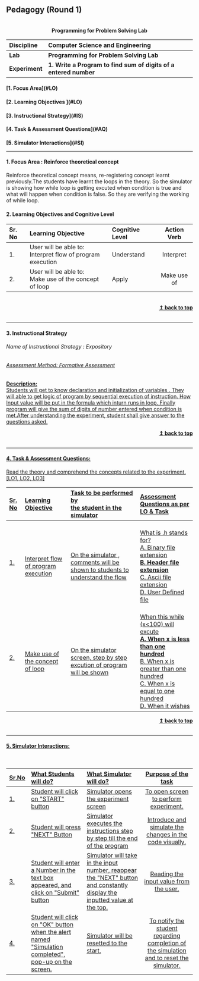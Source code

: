 ## Pedagogy (Round 1)
<p align="center">
<br>
<b> Programming for Problem Solving Lab  <a name="top"></a></b><br>
</p>

<b>Discipline | <b>Computer Science and Engineering
:--|:--|
<b> Lab </b>| <b> Programming for Problem Solving Lab </b>
<b> Experiment</b>|     <b> 1. Write a Program to find sum of digits of a entered number


<h4> [1. Focus Area](#LO)
<h4> [2. Learning Objectives ](#LO)
<h4> [3. Instructional Strategy](#IS)
<h4> [4. Task & Assessment Questions](#AQ)
<h4> [5. Simulator Interactions](#SI)
<hr>

<a name="LO"></a></b>
#### 1. Focus Area : Reinforce theoretical concept
Reinforce theoretical concept means, re-registering concept learnt previously.The students have learnt the loops in the theory. So the simulator is showing how while loop is getting excuted when condition is true and what will happen when condition is false. So they are verifying the working of while loop.
#### 2. Learning Objectives and Cognitive Level


Sr. No |	Learning Objective	| Cognitive Level | Action Verb
:--|:--|:--|:-:
1.| User will be able to: <br>Interpret flow  of program execution <br> | Understand | Interpret
2.| User will be able to: <br>Make use of the concept of loop  <br>| Apply | Make use of
<br/>
<div align="right">
    <b><a href="#top">↥ back to top</a></b>
</div>
<br/>
<hr>

<a name="IS"></a>
#### 3. Instructional Strategy
###### Name of Instructional Strategy  : Expository    <u> 
###### Assessment Method: Formative Assessment


<u> <b>Description: </b></u>
<br>
Students will get to know declaration and initialization of variables . They will able to get  logic of program by sequential execution of instruction. How Input value will be put in the formula which inturn runs in loop. Finally program will give the sum of digits of number entered when condition is met.After understanding  the experiment, student shall give answer to the questions asked.
<br/>
<div align="right">
    <b><a href="#top">↥ back to top</a></b>
</div>
<br/>
<hr>

<a name="AQ"></a>
#### 4. Task & Assessment Questions:

Read the theory and comprehend the concepts related to the experiment. [LO1, LO2, LO3]
<br>

Sr. No |	Learning Objective	| Task to be performed by <br> the student  in the simulator | Assessment Questions as per LO & Task
:--|:--|:--|:-
1.|<br>Interpret flow  of program execution| <br> On the simulator , comments will be shown to students to understand the flow  |<br> What is .h stands for? <br>A. Binary file extension<br> <b>B. Header file extension</b> <br> C. Ascii file  extension<br> D. User Defined file | <br>
2.|<br> Make use of the concept of loop | <br>On the simulator screen, step by step excution of program will be shown| <br> When this while (x<100) will excute <br> <b>A. When x is less than one hundred</b> <br> B. When x is greater than one hundred<br>  C. When x is equal to one hundred<br>  D. When it wishes |<br> 

<div align="right">
    <b><a href="#top">↥ back to top</a></b>
</div> 
<br/>
<hr>

<a name="SI"></a>

#### 5. Simulator Interactions:
<br>

Sr.No | What Students will do? |	What Simulator will do?	| Purpose of the task
:--|:--|:--|:--:
1.| Student will click on "START" button <br> | Simulator opens the experiment screen <br> | To open screen to perform experiment.
2.| Student will press "NEXT" Button <br> | Simulator executes the instructions step by step till the end of the program<br> | Introduce and simulate the changes in the code visually.
3.| Student will enter a Number in the text box appeared, and click on "Submit" button <br> | Simulator will take in the input number, reappear the "NEXT" button and constantly display the inputted value at the top.<br> | Reading the input value from the user.
4.| Student will click on "OK" button when the alert named "Simulation completed", pop-up on the screen.| Simulator will be resetted to the start. | To notify the student regarding completion of the simulation and to reset the simulator.

